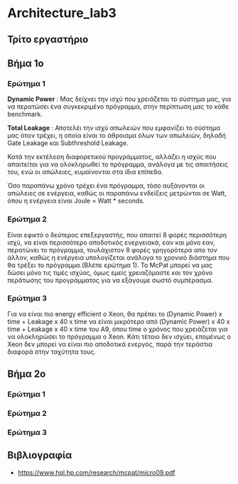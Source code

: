 # Architecture_lab3  

## Τρίτο εργαστήριο   

## Βήμα 1ο  

### Ερώτημα 1   

**Dynamic Power** : Μας δείχνει την ισχύ που χρειάζεται το σύστημα μας, για να περατώσει ένα συγκεκριμένο πρόγραμμα, στην περίπτωση μας το κάθε benchmark.

**Total Leakage** : Αποτελέι την ισχύ απωλειών που εμφανίζει το σύστημα μας όταν τρέχει, η οποία είναι το άθροισμα όλων των απωλειών, δηλαδή Gate Leakage και Subthreshold Leakage.

Κατά την εκτέλεση διαφορετικού προγράμματος, αλλάζει η ισχύς που απαιτείται για να ολοκληρωθεί το πρόγραμμα, ανάλογα με τις απαιτήσεις του, ενώ οι απώλειες, κυμαίνονται στα ίδια επίπεδα.

Όσο παραπάνω χρόνο τρέχει ένα πρόγραμμα, τόσο αυξάνονται οι απώλειες σε ενέργεια, καθώς οι παραπάνω ενδείξεις μετρώνται σε Watt, όπου η ενέργεια είναι Joule = Watt * seconds.

### Ερώτημα 2  

Είναι εφικτό ο δεύτερος επεξεργαστής, που απαιτεί 8 φορές περισσότερη ισχύ, να είναι περισσότερο αποδοτικός ενεργειακά, εαν και μόνο εαν, περατώνει το πρόγραμμα, τουλάχιστον 8 φορές γρηγορότερα απο τον άλλον, καθώς η ενέργεια υπολογίζεται ανάλογα το χρονικό διάστημα που θα τρέξει το πρόγραμμα.(Βλέπε ερώτημα 1). Το McPat μπορεί να μας δώσει μόνο τις τιμές ισχύος, όμως εμείς χρειαζόμαστε και τον χρόνο περάτωσης του προγράμματος για να εξάγουμε σωστό συμπέρασμα.

### Ερώτημα 3   

Για να είναι πιο energy efficient o Xeon, θα πρέπει το (Dynamic Power) x time + Leakage x 40 x time να είναι μικρότερο από (Dynamic Power) x 40 x time + Leakage x 40 x time του Α9, όπου time ο χρόνος που χρειάζεται για να ολοκληρώσει το πρόγραμμα ο Χeon. Κάτι τέτοιο δεν ισχύει, επομένως ο Xeon δεν μπορεί να είναι πιο αποδοτικά ενεργός, παρά την τεράστια διαφορά στην ταχύτητα τους.

## Βήμα 2ο  

### Ερώτημα 1   

### Ερώτημα 2  

### Ερώτημα 3   

## Βιβλιογραφία  

* https://www.hpl.hp.com/research/mcpat/micro09.pdf



